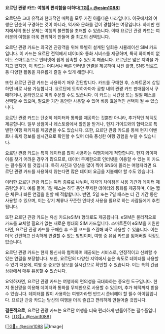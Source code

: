 **요르단 관광 카드: 여행의 편리함을 더하다[[TG💪+ @esim1088](https://t.me/s/esim1088)]**

요르단은 고대 유적과 현대적인 매력을 모두 가진 아름다운 나라입니다. 이곳에서의 여행은 단순히 구경하는 것이 아니라, 역사와 문화를 깊이 경험하는 여정입니다. 하지만 현지에서의 통신 문제는 여행의 불편함을 초래할 수 있습니다. 이때 요르단 관광 카드는 여러분의 여행을 더욱 편리하게 만들어 줄 최고의 선택입니다.

요르단 관광 카드는 외국인 관광객을 위해 특별히 설계된 일회용 시뮬레이션 SIM 카드입니다. 이 카드는 요르단 전역에서 데이터와 통화 서비스를 제공하며, 특히 와이파이 없이도 스마트폰으로 인터넷에 쉽게 접속할 수 있도록 해줍니다. 요르단은 넓은 지역을 가지고 있지만, 이 카드는 어디서나 빠른 인터넷 연결을 제공하여 사진 촬영, SNS 업로드 등 다양한 활동을 자유롭게 즐길 수 있게 해줍니다.

또한 요르단 관광 카드는 사용하기 매우 간단합니다. 카드를 구매한 후, 스마트폰에 삽입하면 바로 사용 가능합니다. 요르단에 도착하자마자 공항 내의 관광 카드 판매점에서 구매하거나, 온라인으로 미리 주문할 수도 있습니다. 이 카드는 시간당 또는 일일 패스를 선택할 수 있으며, 필요한 기간 동안만 사용할 수 있어 비용 효율적인 선택이 될 수 있습니다.

요르단 관광 카드는 단순히 데이터와 통화를 제공하는 것뿐만 아니라, 추가적인 혜택도 제공합니다. 일부 상점이나 레스토랑에서 할인을 받거나, 현지 가이드와의 협력으로 특별한 여행 패키지를 제공받을 수도 있습니다. 또한, 요르단 관광 카드를 통해 현지 이벤트나 축제 정보를 실시간으로 확인할 수 있어 더욱 풍성한 여행 경험을 누릴 수 있습니다.

요르단 관광 카드는 특히 데이터를 많이 사용하는 여행자에게 적합합니다. 현지 와이파이를 찾기 어려운 경우가 많으므로, 데이터 무제한으로 인터넷을 이용할 수 있는 이 카드는 필수품이 될 것입니다. 특히 사진과 영상을 많이 찍어 SNS에 올리는 여행자라면 요르단 관광 카드를 사용하지 않는다면 많은 데이터 요금을 지불해야 할 수도 있습니다.

이러한 요르단 관광 카드는 여러 종류로 나뉘며, 각각의 차이점은 사용 기간과 데이터 제공량입니다. 예를 들어, 1일 패스는 하루 동안 무제한 데이터와 통화를 제공하며, 이는 짧은 체류나 빠른 연결을 원할 때 적합합니다. 반면, 5일 또는 7일 패스는 더 긴 기간 동안 사용할 수 있으며, 이는 장기 체류나 꾸준한 인터넷 사용을 필요로 하는 사람들에게 추천됩니다.

또한 요르단 관광 카드는 유심 카드(eSIM) 형태로도 제공됩니다. eSIM은 물리적으로 카드를 교체할 필요가 없는 새로운 형태의 SIM 카드입니다. 스마트폰이 eSIM을 지원한다면, 요르단 관광 카드를 구매한 후 스캔 코드를 스캔해 바로 사용할 수 있습니다. 이는 더욱 간편하고 신속하게 연결할 수 있는 방법이며, 여행 중 유심 카드를 잃어버릴 걱정도 없습니다.

요르단 관광 카드는 현지 통신사와 협력하여 제공되는 서비스로, 안정적이고 신뢰할 수 있는 연결을 보장합니다. 또한, 요르단의 다양한 지역에서 높은 속도로 데이터를 사용할 수 있기 때문에, 여행 중 중요한 정보를 실시간으로 확인할 수 있습니다. 이는 특히 긴급 상황에서 매우 유용할 수 있습니다.

요약하자면, 요르단 관광 카드는 여행자의 편의성을 극대화하는 중요한 도구입니다. 현지 통신망을 이용해 데이터와 통화를 무제한으로 사용할 수 있으며, 추가 혜택까지 받을 수 있습니다. 데이터를 많이 사용하는 여행자라면 반드시 준비해야 할 필수 아이템입니다. 요르단 관광 카드는 당신의 여행을 더욱 즐겁고 편리하게 만들어줄 것입니다.

**결론적으로**, 요르단 관광 카드는 요르단 여행을 더욱 편리하게 만들어주는 필수품입니다. [[TG💪+ @esim1088](https://t.me/s/esim1088)] 

[[TG💪+ @esim1088](https://t.me/s/esim1088) ![Image](https://i.postimg.cc/Y0z9fWf4/image.png)]